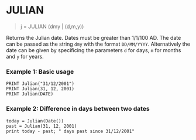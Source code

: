 # JULIAN

> j = JULIAN (dmy | (d,m,y))

Returns the Julian date. Dates must be greater than 1/1/100 AD. The date can be passed as the string `dmy` with the format `DD/MM/YYYY`. Alternatively the date can be given by specificing the parameters `d` for days, `m` for months and `y` for years.

### Example 1: Basic usage

```
PRINT Julian("31/12/2001")
PRINT Julian(31, 12, 2001)
PRINT Julian(DATE)
```

### Example 2: Difference in days between two dates

```
today = Julian(Date())
past = Julian(31, 12, 2001)
print today - past; " days past since 31/12/2001"
```



